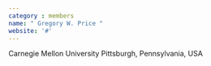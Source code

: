 ```yaml
---
category : members
name: " Gregory W. Price " 
website: '#'
---
```

Carnegie Mellon University
Pittsburgh, Pennsylvania, USA

